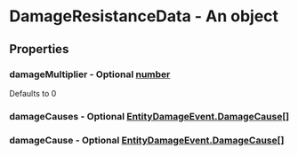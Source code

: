 

# DamageResistanceData - An object



## Properties



### damageMultiplier - Optional [number](number)



Defaults to 0



### damageCauses - Optional [EntityDamageEvent.DamageCause[]](EntityDamageEvent.DamageCause[])



### damageCause - Optional [EntityDamageEvent.DamageCause[]](EntityDamageEvent.DamageCause[])

